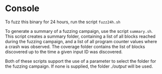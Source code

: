 # Console

To fuzz this binary for 24 hours, run the script ``fuzz24h.sh``

To generate a summary of a fuzzing campaign, use the script ``summary.sh``. This script creates a summary folder, containing a list of all blocks reached during the fuzzing campaign, and a list of all program counter values where a crash was observed. The coverage folder contains the list of blocks discovered up to the time a given input ID was discovered.

Both of these scripts support the use of a parameter to select the folder for the fuzzing campaign. If none is supplied, the folder *./output* will be used.
